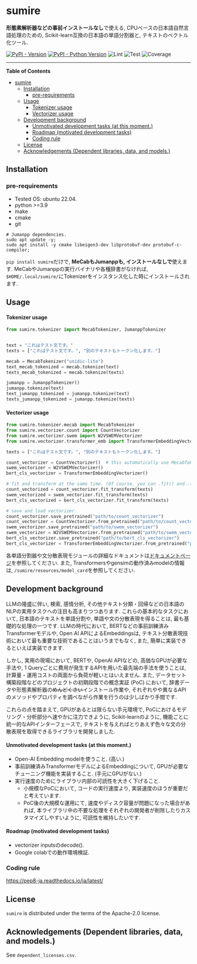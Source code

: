 # sumire

**形態素解析器などの事前インストールなし**で使える, 
CPUベースの日本語自然言語処理のための,
Scikit-learn互換の日本語の単語分割器と, テキストのベクトル化ツール.

[![PyPI - Version](https://img.shields.io/pypi/v/sumire.svg)](https://pypi.org/project/sumire)
[![PyPI - Python Version](https://img.shields.io/pypi/pyversions/sumire.svg)](https://pypi.org/project/sumire)
![Lint](https://github.com/reiven-c-t/sumire/actions/workflows/python-lint.yml/badge.svg)
![Test](https://github.com/reiven-c-t/sumire/actions/workflows/python-test.yml/badge.svg)
![Coverage](https://img.shields.io/endpoint?url=https://gist.githubusercontent.com/reiven-c-t/4300c0ff006aab09e6733925efbbf517/raw/3316d071e93ee9de175dc83086870cbd082c0b65/gistfile1.txt)

-----

**Table of Contents**

- [sumire](#sumire)
  * [Installation](#installation)
    + [pre-requirements](#pre-requirements)
  * [Usage](#usage)
      - [Tokenizer usage](#tokenizer-usage)
      - [Vectorizer usage](#vectorizer-usage)
  * [Development background](#development-background)
      - [Unmotivated development tasks (at this moment.)](#unmotivated-development-tasks-at-this-moment)
      - [Roadmap (motivated development tasks)](#roadmap-motivated-development-tasks)
    + [Coding rule](#coding-rule)
  * [License](#license)
  * [Acknowledgements (Dependent libraries, data, and models.)](#acknowledgements-dependent-libraries-data-and-models)

## Installation

### pre-requirements

- Tested OS: ubuntu 22.04.
- python >=3.9
- make
- cmake
- git 

<!--TODO: test. MeCab-IPAdic-Neologdや, MeCab-Unidic-Neologdを使う場合, もしかしたらgitアカウントにログインが必要かもしれない. -->

```shell
# Jumanpp dependencies.
sudo apt update -y;
sudo apt install -y cmake libeigen3-dev libprotobuf-dev protobuf-c-compiler;
```

`pip install sumire`だけで, **MeCabもJumanppも, インストールなしで**使えます.
MeCabやJumanppの実行バイナリや各種辞書がなければ, `$HOME/.local/sumire/`にTokenizerをインスタンス化した時にインストールされます.

## Usage

#### Tokenizer usage

```python
from sumire.tokenizer import MecabTokenizer, JumanppTokenizer


text = "これはテスト文です。" 
texts = ["これはテスト文です。", "別のテキストもトークン化します。"]

mecab = MecabTokenizer("unidic-lite")
text_mecab_tokenized = mecab.tokenize(text)
texts_mecab_tokenized = mecab.tokenize(texts)

jumanpp = JumanppTokenizer()
jumanpp.tokenize(text)
text_jumanpp_tokenized = jumanpp.tokenize(text)
texts_jumanpp_tokenized = jumanpp.tokenize(texts)
```

#### Vectorizer usage

```python
from sumire.tokenizer.mecab import MecabTokenizer
from sumire.vectorizer.count import CountVectorizer
from sumire.vectorizer.swem import W2VSWEMVectorizer
from sumire.vectorizer.transformer_emb import TransformerEmbeddingVectorizer

texts = ["これはテスト文です。", "別のテキストもトークン化します。"]

count_vectorizer = CountVectorizer()  # this automatically use MecabTokenizer()
swem_vectorizer = W2VSWEMVectorizer()
bert_cls_vectorizer = TransformerEmbeddingVectorizer()

# fit and transform at the same time. (Of course, you can .fit() and .transform() separately!)
count_vectorized = count_vectorizer.fit_transform(texts)
swem_vectorized = swem_vectorizer.fit_transform(texts)
bert_cls_vectorized = bert_cls_vectorizer.fit_transform(texts)

# save and load vectorizer.
count_vectorizer.save_pretrained("path/to/count_vectorizer")
count_vectorizer = CountVectorizer.from_pretrained("path/to/count_vectorizer")
swem_vectorizer.save_pretrained("path/to/swem_vectorizer")
swem_vectorizer = W2VSWEMVectorizer.from_pretrained("path/to/swem_vectorizer")
bert_cls_vectorizer.save_pretrained("path/to/bert_cls_vectorizer")
bert_cls_vectorizer = TransformerEmbeddingVectorizer.from_pretrained("path/to/beert_cls_vectorizer")
```

各単語分割器や文分散表現モジュールの詳細なドキュメントは[ドキュメントページ](https://reiven-c-t.github.io/sumire/)を参照してください.
また, Transformersやgensimの動作済みmodelの情報は, `/sumire/resources/model_card`を参照してください.


## Development background

LLMの隆盛に伴い, 検索, 感情分析, その他テキスト分類・回帰などの日本語のNLPの実用タスクへの注目も高まりつつあります.
これらの基本的なタスクにおいて, 日本語のテキストを単語分割や, 単語や文の分散表現を得ることは, 最も基礎的な処理の一つです.
LLMの時代において, BERTなどの事前訓練済みTransformerモデルや, Open AI APIによるEmbeddingsは,
テキスト分散表現技術において最も重要な技術であることはいうまでもなく, また, 簡単に実装できるといえば実装できます. 

しかし, 実用の現場において, BERTや, OpenAI APIなどの, 
高価なGPUが必要な手法や, 1 Queryごとに費用が発生するAPIを用いた最先端の手法を使うことは, 計算量・運用コストの両面から負荷が軽いとはいえません.
また, データセット構築段階などのプロジェクトの初期段階での概念実証 (PoC) において, 
辞書データや形態素解析器の~~めんどくさい~~インストール作業や,
それぞれやや異なるAPIのメソッドやプロパティを調べながら作業を行うのは少しばかり手間です.

これらの点を踏まえて, GPUがあるとは限らない手元環境で, 
PoCにおけるモデリング・分析部分へ速やかに注力できように,
Scikit-learnのように, 機能ごとに統一的なAPIインターフェースで, 
テキストを与えればとりあえず色々な文の分散表現を取得できるライブラリを開発しました.

#### Unmotivated development tasks (at this moment.)

- Open-AI Embedding modelを使うこと. (高い.)
- 事前訓練済みTransformerモデルによるEmbeddingについて, GPUが必要なチューニング機能を実装すること. (手元にGPUがない.)
- 実行速度のためにライブラリ内部の可読性を大きく下げること. 
  - 小規模なPoCにおいて, コードの実行速度より, 実装速度のほうが重要だと考えています.
  - PoC後の大規模な運用にて, 速度やディスク容量が問題になった場合があれば, 
    本ライブラリ中の不要な処理をそれぞれの開発者が削除したりカスタマイズしやすいように, 可読性を維持したいです.


#### Roadmap (motivated development tasks)

- vectorizer inputsのdecode().
- Google colabでの動作環境検証.

### Coding rule

<https://pep8-ja.readthedocs.io/ja/latest/>


## License

`sumire` is distributed under the terms of the  Apache-2.0 license.


## Acknowledgements (Dependent libraries, data, and models.)

See `dependent_licenses.csv`.